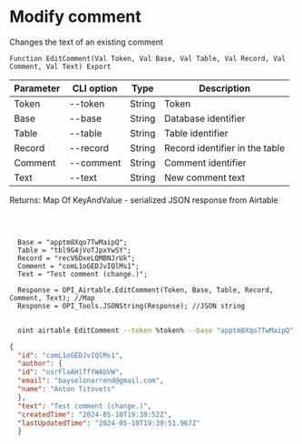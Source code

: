 ﻿---
sidebar_position: 3
---

# Modify comment
 Changes the text of an existing comment



`Function EditComment(Val Token, Val Base, Val Table, Val Record, Val Comment, Val Text) Export`

  | Parameter | CLI option | Type | Description |
  |-|-|-|-|
  | Token | --token | String | Token |
  | Base | --base | String | Database identifier |
  | Table | --table | String | Table identifier |
  | Record | --record | String | Record identifier in the table |
  | Comment | --comment | String | Comment identifier |
  | Text | --text | String | New comment text |

  
  Returns:  Map Of KeyAndValue - serialized JSON response from Airtable

<br/>




```bsl title="Code example"
  
  Base = "apptm8Xqo7TwMaipQ";
  Table = "tbl9G4jVoTJpxYwSY";
  Record = "recV6DxeLQMBNJrUk";
  Comment = "comL1oGEDJvIQlMs1";
  Text = "Test comment (change.)";
  
  Response = OPI_Airtable.EditComment(Token, Base, Table, Record, Comment, Text); //Map
  Response = OPI_Tools.JSONString(Response); //JSON string
```



```sh title="CLI command example"
    
  oint airtable EditComment --token %token% --base "apptm8Xqo7TwMaipQ" --table "tbl9G4jVoTJpxYwSY" --record "recV6DxeLQMBNJrUk" --comment "comL1oGEDJvIQlMs1" --text "Test comment (change.)"

```

```json title="Result"
{
  "id": "comL1oGEDJvIQlMs1",
  "author": {
  "id": "usrFlaAHlTfYWAbVW",
  "email": "bayselonarrend@gmail.com",
  "name": "Anton Titovets"
  },
  "text": "Test comment (change.)",
  "createdTime": "2024-05-10T19:39:52Z",
  "lastUpdatedTime": "2024-05-10T19:39:51.967Z"
  }
```
